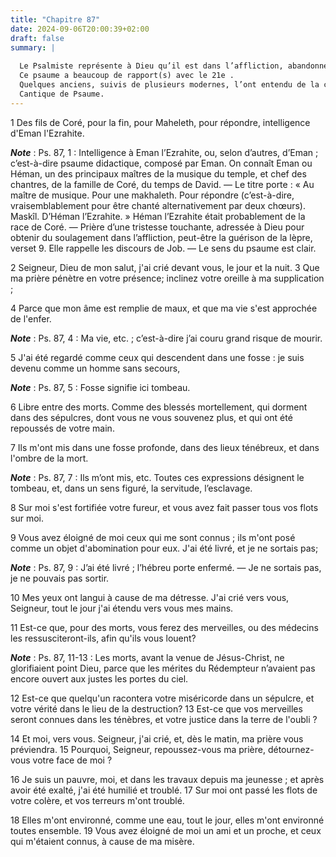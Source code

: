 ```yaml
---
title: "Chapitre 87"
date: 2024-09-06T20:00:39+02:00
draft: false
summary: |
  
  Le Psalmiste représente à Dieu qu’il est dans l’affliction, abandonné de ses amis et de ses proches, mais, en exposant ses souffrances, il peint Jésus-Christ dans sa Passion et dans l’abandonnement où ses Apôtres devaient le laisser.
  Ce psaume a beaucoup de rapport(s) avec le 21e .
  Quelques anciens, suivis de plusieurs modernes, l’ont entendu de la captivité de Babylone ; d’autres, de David persécuté par Absalom ; d’autres, enfin, de Jérémie jeté dans un cachot et abandonné des siens.
  Cantique de Psaume.
---
```



1 Des fils de Coré, pour la fin, pour Maheleth, pour répondre, intelligence d'Eman l'Ezrahite.

***Note*** :  Ps. 87, 1 : Intelligence à Eman l’Ezrahite, ou, selon d’autres, d’Eman ; c’est-à-dire psaume didactique, composé par Eman. On connaît Eman ou Héman, un des principaux maîtres de la musique du temple, et chef des chantres, de la famille de Coré, du temps de David. ― Le titre porte : « Au maître de musique. Pour une makhaleth. Pour répondre (c’est-à-dire, vraisemblablement pour être chanté alternativement par deux chœurs). Maskîl. D’Héman l’Ezrahite. » Héman l’Ezrahite était probablement de la race de Coré. ― Prière d’une tristesse touchante, adressée à Dieu pour obtenir du soulagement dans l’affliction, peut-être la guérison de la lèpre, verset 9. Elle rappelle les discours de Job. ― Le sens du psaume est clair.


2 Seigneur, Dieu de mon salut, j'ai crié devant vous, le jour et la nuit. 3 Que ma prière pénètre en votre présence; inclinez votre oreille à ma supplication ;


4 Parce que mon âme est remplie de maux, et que ma vie s'est approchée de l'enfer.

***Note*** :  Ps. 87, 4 : Ma vie, etc. ; c’est-à-dire j’ai couru grand risque de mourir.

5 J'ai été regardé comme ceux qui descendent dans une fosse : je suis devenu comme un homme sans secours,

***Note*** :  Ps. 87, 5 : Fosse signifie ici tombeau.


6 Libre entre des morts. Comme des blessés mortellement, qui dorment dans des sépulcres, dont vous ne vous souvenez plus, et qui ont été repoussés de votre main.


7 Ils m'ont mis dans une fosse profonde, dans des lieux ténébreux, et dans l'ombre de la mort.

***Note*** :  Ps. 87, 7 : Ils m’ont mis, etc. Toutes ces expressions désignent le tombeau, et, dans un sens figuré, la servitude, l’esclavage.

8 Sur moi s'est fortifiée votre fureur, et vous avez fait passer tous vos flots sur moi.


9 Vous avez éloigné de moi ceux qui me sont connus ; ils m'ont posé comme un objet d'abomination pour eux. J'ai été livré, et je ne sortais pas;

***Note*** :  Ps. 87, 9 : J’ai été livré ; l’hébreu porte enfermé. ― Je ne sortais pas, je ne pouvais pas sortir.

10 Mes yeux ont langui à cause de ma détresse. J'ai crié vers vous, Seigneur, tout le jour j'ai étendu vers vous mes mains.


11 Est-ce que, pour des morts, vous ferez des merveilles, ou des médecins les ressusciteront-ils, afin qu'ils vous louent?

***Note*** :  Ps. 87, 11-13 : Les morts, avant la venue de Jésus-Christ, ne glorifiaient point Dieu, parce que les mérites du Rédempteur n’avaient pas encore ouvert aux justes les portes du ciel.


12 Est-ce que quelqu'un racontera votre miséricorde dans un sépulcre, et votre vérité dans le lieu de la destruction? 13 Est-ce que vos merveilles seront connues dans les ténèbres, et votre justice dans la terre de l'oubli ?


14 Et moi, vers vous. Seigneur, j'ai crié, et, dès le matin, ma prière vous préviendra. 15 Pourquoi, Seigneur, repoussez-vous ma prière, détournez-vous votre face de moi ?


16 Je suis un pauvre, moi, et dans les travaux depuis ma jeunesse ; et après avoir été exalté, j'ai été humilié et troublé. 17 Sur moi ont passé les flots de votre colère, et vos terreurs m'ont troublé.


18 Elles m'ont environné, comme une eau, tout le jour, elles m'ont environné toutes ensemble. 19 Vous avez éloigné de moi un ami et un proche, et ceux qui m'étaient connus, à cause de ma misère.

